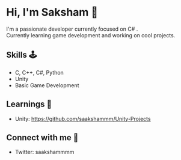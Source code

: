 # Hi, I'm Saksham 👋

I'm a passionate developer currently focused on C# .  
Currently learning game development and working on cool projects.  

## Skills 🕹️
- C, C++, C#, Python 
- Unity
- Basic Game Development 

## Learnings 🌱
- Unity: https://github.com/saakshammm/Unity-Projects

## Connect with me 🤝
- Twitter: saakshammmm
